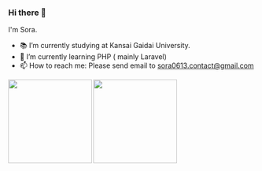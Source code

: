 ### Hi there 👋

I'm Sora.

- 📚 I’m currently studying at Kansai Gaidai University.
- 🌱 I’m currently learning PHP ( mainly Laravel)
- 📫 How to reach me: Please send email to sora0613.contact@gmail.com


<a href="https://github.com/sora0613">
  <img align="left" height="170px" src="https://github-readme-stats.vercel.app/api?username=Sora0613&count_private=true&show_icons=true&theme=dracula" />
</a>
<a href="https://github.com/sora0613">
  <img align="left" height="170px" src="https://github-readme-stats.vercel.app/api/top-langs/?username=Sora0613&layout=compact&theme=dracula" />
</a>
